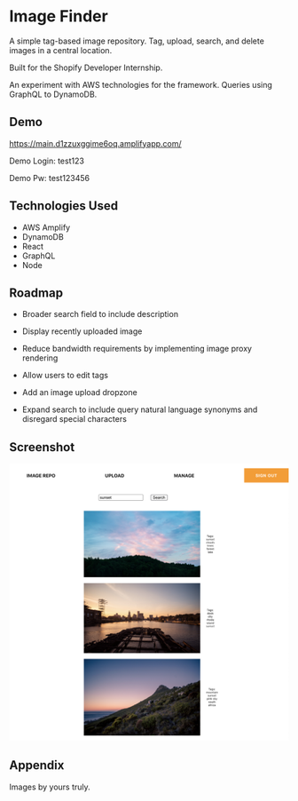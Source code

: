 # Image Finder

A simple tag-based image repository. Tag, upload, search, and delete images in a central location.

Built for the Shopify Developer Internship.

An experiment with AWS technologies for the framework. Queries using GraphQL to DynamoDB.

## Demo

https://main.d1zzuxggime6oq.amplifyapp.com/

Demo Login: test123

Demo Pw: test123456

## Technologies Used

- AWS Amplify
- DynamoDB
- React
- GraphQL
- Node

## Roadmap

- Broader search field to include description

- Display recently uploaded image

- Reduce bandwidth requirements by implementing image proxy rendering

- Allow users to edit tags

- Add an image upload dropzone

- Expand search to include query natural language synonyms and disregard special characters

## Screenshot

![App Screenshot](public/screenshots/imagefinder.png)

## Appendix

Images by yours truly.
